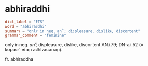 # abhiraddhi

``` toml
dict_label = "PTS"
word = "abhiraddhi"
summary = "only in neg. an˚; displeasure, dislike, discontent"
grammar_comment = "feminine"
```

only in neg. *an˚*; displeasure, dislike, discontent AN.i.79; DN\-a.i.52 (= kopass’ etaṃ adhivacanaṃ).

fr. abhiraddha

